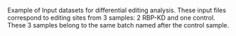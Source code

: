 Example of Input datasets for differential editing analysis.
These input files correspond to editing sites from 3 samples: 2 RBP-KD
and one control. These 3 samples belong to the same batch named after 
the control sample.
